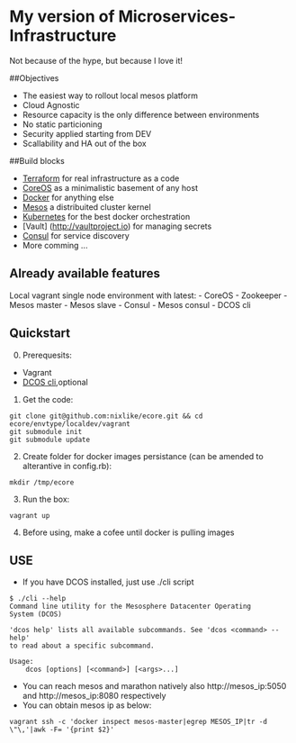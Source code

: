 # My version of  Microservices-Infrastructure 
Not because of the hype, but because I love it!

##Objectives

* The easiest way to rollout local mesos platform
* Cloud Agnostic
* Resource capacity is the only difference between environments
* No static particioning 
* Security applied starting from DEV
* Scallability and HA out of the box

##Build blocks

* [Terraform](https://terraform.io) for real infrastructure as a code
* [CoreOS](https://coreos.com) as a minimalistic basement of any host
* [Docker](https://www.docker.com) for anything else
* [Mesos](http://mesos.apache.org) a distribuited cluster kernel
* [Kubernetes](http://kubernetes.io) for the best docker orchestration
* [Vault] (http://vaultproject.io) for managing secrets
* [Consul](http://consul.io) for service discovery 
* More comming ...

## Already available features

Local vagrant single node environment with latest:
	- CoreOS
	- Zookeeper
	- Mesos master 
	- Mesos slave
	- Consul
	- Mesos consul
	- DCOS cli

## Quickstart 

0. Prerequesits:

- Vagrant 
- [DCOS cli](http://docs.mesosphere.com/install/cli/),optional

1. Get the code:

```
git clone git@github.com:nixlike/ecore.git && cd ecore/envtype/localdev/vagrant
git submodule init 
git submodule update
```

2. Create folder for docker images persistance (can be amended to alterantive in config.rb):

```
mkdir /tmp/ecore 
```

3. Run the box:

```
vagrant up
```

4. Before using, make a cofee until docker is pulling images

## USE

- If you have DCOS installed, just use ./cli script

```
$ ./cli --help
Command line utility for the Mesosphere Datacenter Operating
System (DCOS)

'dcos help' lists all available subcommands. See 'dcos <command> --help'
to read about a specific subcommand.

Usage:
    dcos [options] [<command>] [<args>...]
```

- You can reach mesos and marathon natively also http://mesos_ip:5050 and http://mesos_ip:8080 respectively
- You can obtain mesos ip as below:

```
vagrant ssh -c 'docker inspect mesos-master|egrep MESOS_IP|tr -d \"\,'|awk -F= '{print $2}'
```
